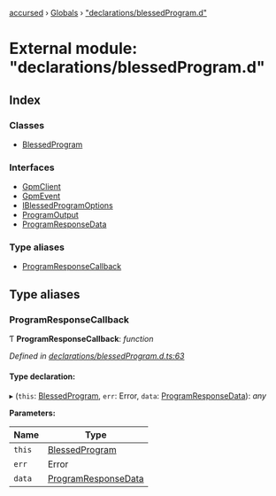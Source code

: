 [accursed](../README.md) › [Globals](../globals.md) › ["declarations/blessedProgram.d"](_declarations_blessedprogram_d_.md)

# External module: "declarations/blessedProgram.d"

## Index

### Classes

* [BlessedProgram](../classes/_declarations_blessedprogram_d_.blessedprogram.md)

### Interfaces

* [GpmClient](../interfaces/_declarations_blessedprogram_d_.gpmclient.md)
* [GpmEvent](../interfaces/_declarations_blessedprogram_d_.gpmevent.md)
* [IBlessedProgramOptions](../interfaces/_declarations_blessedprogram_d_.iblessedprogramoptions.md)
* [ProgramOutput](../interfaces/_declarations_blessedprogram_d_.programoutput.md)
* [ProgramResponseData](../interfaces/_declarations_blessedprogram_d_.programresponsedata.md)

### Type aliases

* [ProgramResponseCallback](_declarations_blessedprogram_d_.md#programresponsecallback)

## Type aliases

###  ProgramResponseCallback

Ƭ **ProgramResponseCallback**: *function*

*Defined in [declarations/blessedProgram.d.ts:63](https://github.com/cancerberoSgx/accursed/blob/5b2518e/src/declarations/blessedProgram.d.ts#L63)*

#### Type declaration:

▸ (`this`: [BlessedProgram](../classes/_declarations_blessedprogram_d_.blessedprogram.md), `err`: Error, `data`: [ProgramResponseData](../interfaces/_declarations_blessedprogram_d_.programresponsedata.md)): *any*

**Parameters:**

Name | Type |
------ | ------ |
`this` | [BlessedProgram](../classes/_declarations_blessedprogram_d_.blessedprogram.md) |
`err` | Error |
`data` | [ProgramResponseData](../interfaces/_declarations_blessedprogram_d_.programresponsedata.md) |
